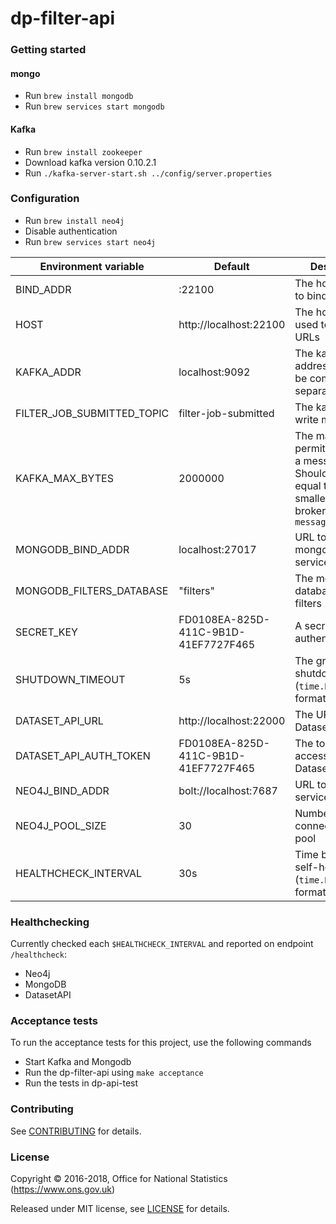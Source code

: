 dp-filter-api
================

### Getting started

#### mongo
* Run `brew install mongodb`
* Run `brew services start mongodb`

#### Kafka
* Run `brew install zookeeper`
* Download kafka version 0.10.2.1
* Run `./kafka-server-start.sh ../config/server.properties`

### Configuration
* Run `brew install neo4j`
* Disable authentication
* Run `brew services start neo4j`

| Environment variable       | Default                                   | Description
| -------------------------- | ----------------------------------------- | -----------
| BIND_ADDR                  | :22100                                    | The host and port to bind to
| HOST                       | http://localhost:22100                    | The host name used to build URLs
| KAFKA_ADDR                 | localhost:9092                            | The kafka broker addresses (can be comma separated)
| FILTER_JOB_SUBMITTED_TOPIC | filter-job-submitted                      | The kafka topic to write messages to
| KAFKA_MAX_BYTES            | 2000000                                   | The maximum permitted size of a message. Should be set equal to or smaller than the broker's `message.max.bytes`
| MONGODB_BIND_ADDR          | localhost:27017                           | URL to a mongodb services
| MONGODB_FILTERS_DATABASE   | "filters"                               | The mongodb database to store filters
| SECRET_KEY                 | FD0108EA-825D-411C-9B1D-41EF7727F465      | A secret key used authentication
| SHUTDOWN_TIMEOUT           | 5s                                        | The graceful shutdown timeout (`time.Duration` format)
| DATASET_API_URL            | http://localhost:22000                    | The URL of the Dataset API
| DATASET_API_AUTH_TOKEN     | FD0108EA-825D-411C-9B1D-41EF7727F465      | The token used to access the Dataset API
| NEO4J_BIND_ADDR            | bolt://localhost:7687                     | URL to a neo4j services
| NEO4J_POOL_SIZE            | 30                                        | Number of connections in the pool
| HEALTHCHECK_INTERVAL       | 30s                                       | Time between self-healthchecks (`time.Duration` format)

### Healthchecking

Currently checked each `$HEALTHCHECK_INTERVAL` and reported on endpoint `/healthcheck`:

* Neo4j
* MongoDB
* DatasetAPI

### Acceptance tests

To run the acceptance tests for this project, use the following commands

* Start Kafka and Mongodb 
* Run the dp-filter-api using `make acceptance`
* Run the tests in dp-api-test


### Contributing

See [CONTRIBUTING](CONTRIBUTING.md) for details.

### License

Copyright © 2016-2018, Office for National Statistics (https://www.ons.gov.uk)

Released under MIT license, see [LICENSE](LICENSE.md) for details.
